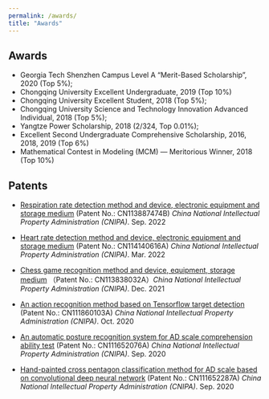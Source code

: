```yaml
---
permalink: /awards/
title: "Awards"
---
```


## Awards
- Georgia Tech Shenzhen Campus Level A “Merit-Based Scholarship”, 2020 (Top 5%);
- Chongqing University Excellent Undergraduate, 2019 (Top 10%)
- Chongqing University Excellent Student, 2018 (Top 5%);
- Chongqing University Science and Technology Innovation Advanced Individual, 2018 (Top 5%);
- Yangtze Power Scholarship, 2018 (2/324, Top 0.01%);
- Excellent Second Undergraduate Comprehensive Scholarship, 2016, 2018, 2019 (Top 6%)
- Mathematical Contest in Modeling (MCM) — Meritorious Winner, 2018 (Top 10%)


## Patents
- [Respiration rate detection method and device, electronic equipment and storage medium](https://patents.google.com/patent/CN113887474B/zh) (Patent No.: CN113887474B) *China National Intellectual Property Administration (CNIPA)*. Sep. 2022

- [Heart rate detection method and device, electronic equipment and storage medium](https://patents.google.com/patent/CN114140616A/en?oq=CN114140616A) (Patent No.: CN114140616A) *China National Intellectual Property Administration (CNIPA)*. Mar. 2022

- [Chess game recognition method and device, equipment, storage medium](https://patents.google.com/patent/CN113838032A/en?oq=CN113838032) （Patent No.: CN113838032A）*China National Intellectual Property Administration (CNIPA)*. Dec. 2021

- [An action recognition method based on Tensorflow target detection](https://patents.google.com/patent/CN111860103A/en?oq=CN111860103A) (Patent No.: CN111860103A) *China National Intellectual Property Administration (CNIPA)*. Oct. 2020

- [An automatic posture recognition system for AD scale comprehension ability test](https://patents.google.com/patent/CN111652076A/en?oq=CN111652076A) (Patent No.: CN111652076A) *China National Intellectual Property Administration (CNIPA)*. Sep. 2020

- [Hand-painted cross pentagon classification method for AD scale based on convolutional deep neural network](https://patents.google.com/patent/CN111652287A/en?oq=CN111652287A) (Patent No.: CN111652287A) *China National Intellectual Property Administration (CNIPA)*. Sep. 2020